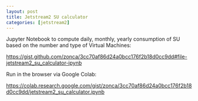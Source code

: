 ```yaml
---
layout: post
title: Jetstream2 SU calculator
categories: [jetstream2]
---
```


Jupyter Notebook to compute daily, monthly, yearly consumption of SU based on the number and type of Virtual Machines:

<https://gist.github.com/zonca/3cc70af86d24a0bcc176f2b18d0cc9dd#file-jetstream2_su_calculator-ipynb>

Run in the browser via Google Colab:

<https://colab.research.google.com/gist/zonca/3cc70af86d24a0bcc176f2b18d0cc9dd/jetstream2_su_calculator.ipynb>
